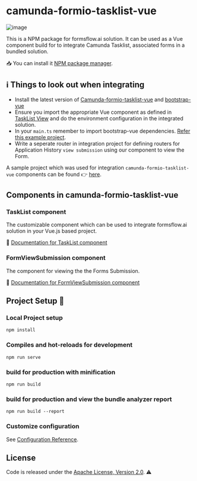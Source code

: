 # camunda-formio-tasklist-vue

![image](https://user-images.githubusercontent.com/70306694/124284590-c3078b80-db6a-11eb-81c7-921cfbe46495.png)

This is a NPM package for formsflow.ai solution. It can be used
as a  Vue component build for to integrate Camunda Tasklist, associated
forms in a bundled solution.  

:inbox_tray: You can install it [NPM package manager](https://www.npmjs.com/package/camunda-formio-tasklist-vue).


## :information_source: Things to look out when integrating

- Install the latest version of [Camunda-formio-tasklist-vue](https://www.npmjs.com/package/camunda-formio-tasklist-vue) and [bootstrap-vue](https://bootstrap-vue.org/)
- Ensure you import the appropriate Vue component as defined in [TaskList View](https://github.com/AOT-Technologies/forms-flow-ai-extensions/blob/master/camunda-formio-tasklist-vue/src/views/TaskList.vue) and do the environment configuration in the integrated solution.
- In your `main.ts` remember to import bootstrap-vue dependencies.
[Refer this example project](https://github.com/AOT-Technologies/service-flow-vue/blob/main/src/main.ts).
- Write a seperate router in integration project for defining routers for
Application History `view submission` using our component to view
the Form.

A sample project which was used for integration `camunda-formio-tasklist-vue`
components can be found :point_right: [here](https://github.com/AOT-Technologies/service-flow-vue/).

## Components in camunda-formio-tasklist-vue

### TaskList component

The customizable component which can be used to integrate formsflow.ai
solution in your Vue.js based project.

:beginner: [Documentation for TaskList component](./docs/components/TaskList.md)

### FormViewSubmission component

The component for viewing the the Forms Submission.

:beginner: [Documentation for FormViewSubmission component](./docs/components/FormViewSubmission.md)

## Project Setup :oncoming_taxi:

### Local Project setup
```
npm install
```

### Compiles and hot-reloads for development
```
npm run serve
```

### build for production with minification
```
npm run build
```

### build for production and view the bundle analyzer report
```
npm run build --report
```

### Customize configuration
See [Configuration Reference](https://cli.vuejs.org/config/).


## License

Code is released under the [Apache License, Version 2.0](./LICENSE). :warning:
